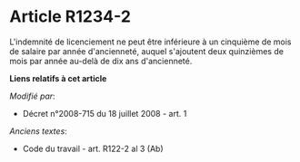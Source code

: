 # Article R1234-2

L'indemnité de licenciement ne peut être inférieure à un cinquième de mois de salaire par année d'ancienneté, auquel
s'ajoutent deux quinzièmes de mois par année au-delà de dix ans d'ancienneté.

**Liens relatifs à cet article**

_Modifié par_:

  - Décret n°2008-715 du 18 juillet 2008 - art. 1

_Anciens textes_:

  - Code du travail - art. R122-2 al 3 (Ab)
